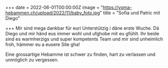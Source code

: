 +++
date = 2022-06-01T00:00:00Z
image = "https://yoma-hebammen.ch/upload/2022/11/baby_foto.jpg"
title = "Sofia und Patric mit Diego"

+++
Mir sind mega dankbar für euri Unterstützig i däne erste Wuche. Dä Diego und mir händ eus immer wohl und ufghobe mit eu gfühlt. Ihr beide sind es warmherzigs und super kompetents Team und mir sind unheimlich froh, hämmer eu a eusere Site gha!

Eine grossartige Hebamme ist schwer zu finden, hart zu verlassen und unmöglich zu vergessen.